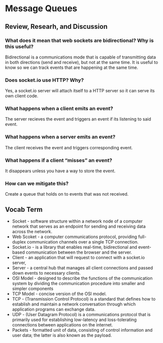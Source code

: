 # Message Queues

## Review, Researh, and Discussion

### What does it mean that web sockets are bidirectional? Why is this useful?

Bidirectional is a communications mode that is capable of transmitting data in both directions (send and receive), but not at the same time.
It is useful to know so we can track events that are happening at the same time.

### Does socket.io use HTTP? Why?

Yes, a socket.io server will attach itself to a HTTP server so it can serve its own client code.

### What happens when a client emits an event?

The server recieves the event and triggers an event if its listening to said event.

### What happens when a server emits an event?

The client receives the event and triggers corresponding event.

### What happens if a client “misses” an event?

It disappears unless you have a way to store the event.

### How can we mitigate this?

Create a queue that holds on to events that was not received.

## Vocab Term

- Socket - software structure within a network node of a computer network that serves as an endpoint for sending and receiving data across the network.
- Web Scoket -  a computer communications protocol, providing full-duplex communication channels over a single TCP connection.
- Socket.io - is a library that enables real-time, bidirectional and event-based communication between the browser and the server.
- Client - an application that will request to connect with a socket.io server,
- Server - a central hub that manages all client connections and passed down events to necessary clients.
- OSI Model - designed to describe the functions of the communication system by dividing the communication procedure into smaller and simpler components
- TCP Model - concise version of the OSI model.
- TCP - (Transmission Control Protocol) is a standard that defines how to establish and maintain a network conversation through which application programs can exchange data.
- UDP - (User Datagram Protocol) is a communications protocol that is primarily used for establishing low-latency and loss-tolerating connections between applications on the internet.
- Packets - formatted unit of data, consisting of control information and user data; the latter is also known as the payload.
